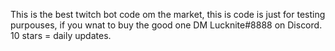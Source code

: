 This is the best twitch bot code om the market, this is code is just for testing purpouses, if you wnat to buy the good one DM Lucknite#8888 on Discord.
10 stars = daily updates.
